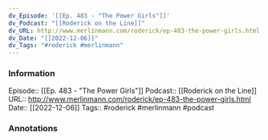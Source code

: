 ```yaml
---
dv_Episode: '[[Ep. 483 - "The Power Girls"]]'
dv_Podcast: "[[Roderick on the Line]]"
dv_URL: http://www.merlinmann.com/roderick/ep-483-the-power-girls.html
dv_Date: "[[2022-12-06]]"
dv_Tags: "#roderick #merlinmann"
---
```

### Information

Episode:: [[Ep. 483 - "The Power Girls"]]
Podcast:: [[Roderick on the Line]]
URL:: http://www.merlinmann.com/roderick/ep-483-the-power-girls.html
Date:: [[2022-12-06]]
Tags:: #roderick #merlinmann
#podcast


### Annotations

